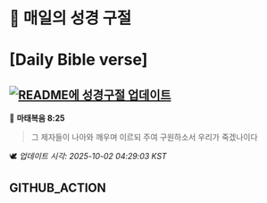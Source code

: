 # 🙏 매일의 성경 구절
# [Daily Bible verse]
## [![README에 성경구절 업데이트](https://github.com/DONGSUKA/first_test/actions/workflows/update-readme-bible.yml/badge.svg)](https://github.com/DONGSUKA/first_test/actions/workflows/update-readme-bible.yml)
<!-- START_BIBLE_VERSE -->
📖 **마태복음 8:25**
> 그 제자들이 나아와 깨우며 이르되 주여 구원하소서 우리가 죽겠나이다

🕊️ _업데이트 시각: 2025-10-02 04:29:03 KST_
  <!-- END_BIBLE_VERSE -->
## GITHUB_ACTION
